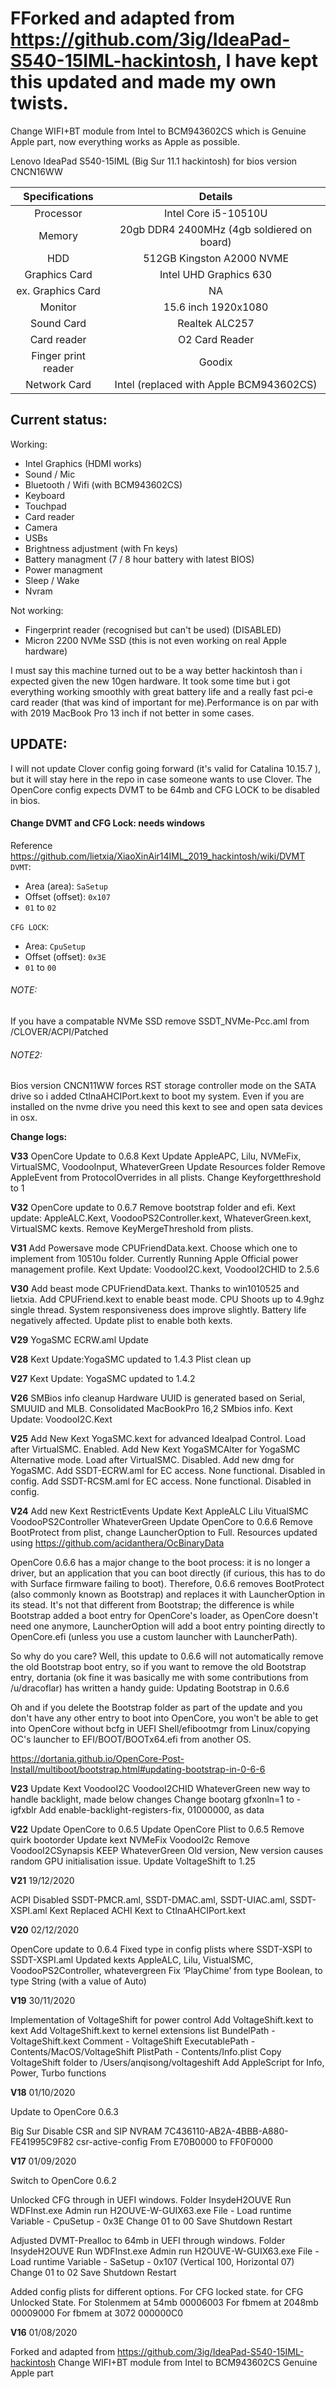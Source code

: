 # FForked and adapted from https://github.com/3ig/IdeaPad-S540-15IML-hackintosh, I have kept this updated and made my own twists. 
Change WIFI+BT module from Intel to BCM943602CS which is Genuine Apple part, now everything works as Apple as possible. 

Lenovo IdeaPad S540-15IML (Big Sur 11.1 hackintosh) for bios version CNCN16WW

| Specifications | Details |
|:-: |:-: |
| Processor | Intel Core i5-10510U  |
| Memory | 20gb DDR4 2400MHz (4gb soldiered on board) |
| HDD | 512GB Kingston A2000 NVME |
| Graphics Card | Intel UHD Graphics 630|
| ex. Graphics Card |  NA |
| Monitor | 15.6 inch 1920x1080 |
| Sound Card | Realtek ALC257 |
| Card reader | O2 Card Reader |
| Finger print reader | Goodix |
| Network Card | Intel (replaced with Apple BCM943602CS) |

## Current status:
Working:
- Intel Graphics (HDMI works)
- Sound / Mic 
- Bluetooth / Wifi (with BCM943602CS)
- Keyboard
- Touchpad 
- Card reader
- Camera
- USBs
- Brightness adjustment (with Fn keys)
- Battery managment (7 / 8 hour battery with latest BIOS)
- Power managment
- Sleep / Wake
- Nvram

Not working:
- Fingerprint reader (recognised but can't be used) (DISABLED)
- Micron 2200 NVMe SSD (this is not even working on real Apple hardware)

I must say this machine turned out to be a way better hackintosh than i expected given the new 10gen hardware. It took some time but i got everything working smoothly with great battery life and a really fast pci-e card reader (that was kind of important for me).Performance is on par with with 2019 MacBook Pro 13 inch if not better in some cases. 

## UPDATE: 
I will not update Clover config going forward (it's valid for Catalina 10.15.7 ), but it will stay here in the repo in case someone wants to use Clover.
The OpenCore config expects DVMT to be 64mb and CFG LOCK to be disabled in bios. 

#### Change DVMT and CFG Lock: needs windows
Reference https://github.com/lietxia/XiaoXinAir14IML_2019_hackintosh/wiki/DVMT  
`DVMT`:  
* Area (area): `SaSetup`
* Offset (offset): `0x107`
* `01` to `02`

`CFG LOCK`:  
* Area: `CpuSetup`
* Offset (offset): `0x3E`
* `01` to `00`

###### NOTE: 
If you have a compatable NVMe SSD remove SSDT_NVMe-Pcc.aml from /CLOVER/ACPI/Patched
###### NOTE2: 
Bios version CNCN11WW forces RST storage controller mode on the SATA drive so i added CtlnaAHCIPort.kext to boot my system. Even if you are installed on the nvme drive you need this kext to see and open sata devices in osx.

**Change logs:**

**V33**
OpenCore Update to 0.6.8
Kext Update AppleAPC, Lilu, NVMeFix, VirtualSMC, VoodooInput, WhateverGreen
Update Resources folder
Remove AppleEvent from ProtocolOverrides in all plists.
Change Keyforgetthreshold to 1

**V32**
OpenCore update to 0.6.7
Remove bootstrap folder and efi.
Kext update: AppleALC.Kext, VoodooPS2Controller.kext, WhateverGreen.kext, VirtualSMC kexts. 
Remove KeyMergeThreshold from plists.

**V31**
Add Powersave mode CPUFriendData.kext. Choose which one to implement from 10510u folder.
Currently Running Apple Official power management profile. 
Kext Update: VoodooI2C.kext, VoodooI2CHID to 2.5.6

**V30**
Add beast mode CPUFriendData.kext. Thanks to win1010525 and lietxia.
Add CPUFriend.kext to enable beast mode. CPU Shoots up to 4.9ghz single thread. System responsiveness does improve slightly. Battery life negatively affected. 
Update plist to enable both kexts.

**V29**
YogaSMC ECRW.aml Update

**V28**
Kext Update:YogaSMC updated to 1.4.3
Plist clean up

**V27**
Kext Update: YogaSMC updated to 1.4.2

**V26**
SMBios info cleanup
Hardware UUID is generated based on Serial, SMUUID and MLB.
Consolidated MacBookPro 16,2 SMbios info.
Kext Update: VoodooI2C.Kext


**V25**
Add New Kext YogaSMC.kext for advanced Idealpad Control. Load after VirtualSMC. Enabled.
Add New Kext YogaSMCAlter for YogaSMC Alternative mode. Load after VirtualSMC. Disabled. 
Add new dmg for YogaSMC.
Add SSDT-ECRW.aml for EC access. None functional. Disabled in config.
Add SSDT-RCSM.aml for EC access. None functional. Disabled in config.

**V24**
Add new Kext RestrictEvents
Update Kext
	AppleALC
	Lilu
	VitualSMC
	VoodooPS2Controller
	WhateverGreen
Update OpenCore to 0.6.6
Remove BootProtect from plist, change LauncherOption to Full.
Resources updated using https://github.com/acidanthera/OcBinaryData

OpenCore 0.6.6 has a major change to the boot process: it is no longer a driver, but an application that you can boot directly (if curious, this has to do with Surface firmware failing to boot). Therefore, 0.6.6 removes BootProtect (also commonly known as Bootstrap) and replaces it with LauncherOption in its stead. It's not that different from Bootstrap; the difference is while Bootstrap added a boot entry for OpenCore's loader, as OpenCore doesn't need one anymore, LauncherOption will add a boot entry pointing directly to OpenCore.efi (unless you use a custom launcher with LauncherPath).

So why do you care? Well, this update to 0.6.6 will not automatically remove the old Bootstrap boot entry, so if you want to remove the old Bootstrap entry, dortania (ok fine it was basically me with some contributions from /u/dracoflar) has written a handy guide: Updating Bootstrap in 0.6.6

Oh and if you delete the Bootstrap folder as part of the update and you don't have any other entry to boot into OpenCore, you won't be able to get into OpenCore without bcfg in UEFI Shell/efibootmgr from Linux/copying OC's launcher to EFI/BOOT/BOOTx64.efi from another OS.

https://dortania.github.io/OpenCore-Post-Install/multiboot/bootstrap.html#updating-bootstrap-in-0-6-6

**V23**
Update Kext
	VoodooI2C
	VoodooI2CHID
	WhateverGreen new way to handle backlight, made below changes
Change bootarg gfxonln=1 to -igfxblr
Add enable-backlight-registers-fix, 01000000, as data

**V22**
Update OpenCore to 0.6.5
Update OpenCore Plist to 0.6.5
Remove quirk bootorder
Update kext
	NVMeFix
	VoodooI2c
	Remove VoodooI2CSynapsis
	KEEP WhateverGreen Old version, New version causes random GPU initialisation issue.
Update VoltageShift to 1.25

**V21**
19/12/2020

ACPI Disabled SSDT-PMCR.aml, SSDT-DMAC.aml, SSDT-UIAC.aml, SSDT-XSPI.aml
Kext Replaced ACHI Kext to CtlnaAHCIPort.kext

**V20**
02/12/2020

OpenCore update to 0.6.4
Fixed type in config plists where SSDT-XSPI to SSDT-XSPI.aml
Updated kexts AppleALC, Lilu, VistualSMC, VoodooPS2Controller, whatevergreen
Fix ‘PlayChime’ from type Boolean, to type String (with a value of Auto)  

**V19**
30/11/2020

Implementation of VoltageShift for power control
Add VoltageShift.kext to kext
Add VoltageShift.kext to kernel extensions list
	BundelPath - VoltageShift.kext
	Comment - VoltageShift
	ExecutablePath - Contents/MacOS/VoltageShift
	PlistPath - Contents/Info.plist
Copy VoltageShift folder to /Users/anqisong/voltageshift
Add AppleScript for Info, Power, Turbo functions


**V18**
01/10/2020

Update to OpenCore 0.6.3

Big Sur Disable CSR and SIP
	NVRAM 7C436110-AB2A-4BBB-A880-FE41995C9F82
	csr-active-config
	From E70B0000 to FF0F0000

**V17**
01/09/2020

Switch to OpenCore 0.6.2

Unlocked CFG through in UEFI windows.
	Folder InsydeH2OUVE Run WDFInst.exe
	Admin run H2OUVE-W-GUIX63.exe
	File - Load runtime
	Variable - CpuSetup - 0x3E Change 01 to 00
	Save Shutdown Restart

Adjusted DVMT-Prealloc to 64mb in UEFI through windows. 
	Folder InsydeH2OUVE Run WDFInst.exe
	Admin run H2OUVE-W-GUIX63.exe
	File - Load runtime
	Variable - SaSetup - 0x107 (Vertical 100, Horizontal 07) Change 01 to 02
	Save Shutdown Restart
	
Added config plists for different options. 
	For CFG locked state.
	for CFG Unlocked State. 
	For Stolenmem at 54mb 00006003
	For fbmem at 2048mb 00009000
	For fbmem at 3072 000000C0

**V16**
01/08/2020

Forked and adapted from https://github.com/3ig/IdeaPad-S540-15IML-hackintosh
Change WIFI+BT module from Intel to BCM943602CS Genuine Apple part




